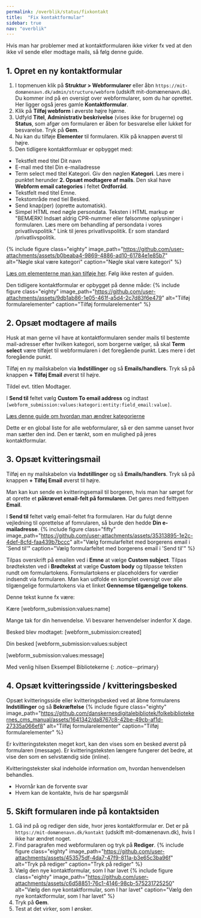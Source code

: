 ```yaml
---
permalink: /overblik/status/fixkontakt
title:  "Fix kontaktformular"
sidebar: true
nav: "overblik"
---
```

Hvis man har problemer med at kontaktformularen ikke virker fx ved at den ikke vil sende eller modtage mails, så følg denne guide.

## 1. Opret en ny kontaktformular
1. I topmenuen klik på **Struktur > Webformularer** eller åbn `https://mit-domænenavn.dk/admin/structure/webform` (udskift mit-domænenavn.dk). Du kommer ind på en oversigt over webformularer, som du har oprettet. Her ligger også jeres gamle **Kontaktformular**. 
2. Klik på **Tilføj webform** i øverste højre hjørne.
3. Udfyld **Titel**, **Administrativ beskrivelse** (vises ikke for brugerne) og **Status**, som afgør om formularen er åben for besvarelse eller lukket for besvarelse. Tryk på **Gem**.
4. Nu kan du tilføje **Elementer** til formularen. Klik på knappen øverst til højre.
5. Den tidligere kontaktformluar er opbygget med:
- Tekstfelt med titel Dit navn
- E-mail med titel Din e-mailadresse
- Term select med titel Kategori. Giv den nøglen **Kategori**. Læs mere i punktet herunder **2. Opsæt modtagere af mails**. Den skal have **Webform email categories** i feltet **Ordforråd**.
- Tekstfelt med titel Emne.
- Tekstområde med tiel Besked.
- Send knap(per) (oprette automatisk).
- Simpel HTML med nøgle persondata. Teksten i HTML markup er "BEMÆRK! Indsæt aldrig CPR-nummer eller følsomme oplysninger i formularen. Læs mere om behandling af persondata i vores privatlivspolitik." Link til jeres privatlivspolitik. Er som standard /privatlivspolitik.

{% include figure class="eighty" image_path="https://github.com/user-attachments/assets/b0beaba4-9869-4886-ad10-61784e1e85b7" alt="Nøgle skal være kategori" caption="Nøgle skal være kategori" %}

[Læs om elementerne man kan tilføje her](https://www.folkebibliotekernescms.dk/main/indhold/webforms/#s%C3%A5dan-bygger-du-en-webformular). Følg ikke resten af guiden.

Den tidligere kontaktformular er opbygget på denne måde:
{% include figure class="eighty" image_path="https://github.com/user-attachments/assets/9db1ab86-1e05-461f-a5d4-2c7d83f6e479" alt="Tilføj formularelementer" caption="Tilføj formularelementer" %}

## 2. Opsæt modtagere af mails

Husk at man gerne vil have at kontaktformularen sender mails til bestemte mail-adresser efter hvilken kategori, som borgerne vælger, så skal **Term select** være tilføjet til webformularen i det foregående punkt. Læs mere i det foregående punkt.

Tilføj en ny mailskabelon via **Indstillinger** og så **Emails/handlers**. Tryk så på knappen **+ Tilføj Email** øverst til højre.

Tildel evt. titlen Modtager.

I **Send til** feltet vælg **Custom To email address** og indtast `[webform_submission:values:kategori:entity:field_email:value]`. 

[Læs denne guide om hvordan man ændrer kategorierne](https://www.folkebibliotekernescms.dk/main/startopsaetning/kontaktformular/#1-opret-de-korrekte-email-kategorier) 

Dette er en global liste for alle webformularer, så er den samme uanset hvor man sætter den ind. Den er tænkt, som en mulighed på jeres kontaktformular.

## 3. Opsæt kvitteringsmail

Tilføj en ny mailskabelon via **Indstillinger** og så **Emails/handlers**. Tryk så på knappen **+ Tilføj Email** øverst til højre.

Man kan kun sende en kvitteringsemail til borgeren, hvis man har sørget for at oprette et **påkrævet email-felt på formularen**. Det gøres med felttypen **Email**.

I **Send til** feltet vælg email-feltet fra formularen. Har du fulgt denne vejledning til oprettelse af fomrularen, så burde den hedde **Din e-mailadresse**.
{% include figure class="fifty" image_path="https://github.com/user-attachments/assets/35313895-1e2c-4def-8cfd-faa439b7bccc" alt="Vælg formularfeltet med borgerens email i 'Send til'" caption="Vælg formularfeltet med borgerens email i 'Send til'" %}

Tilpas overskrift på emailen ved i **Emne** at vælge **Custom subject**.
Tilpas brødteksten ved i **Brødtekst** at vælge **Custom body** og tilpasse teksten rundt om formulartokens. Formulartokens er placeholders for værdier indsendt via formularen. Man kan udfolde en komplet oversigt over alle tilgængelige formulartokens via et linket **Gennemse tilgængelige tokens**.

Denne tekst kunne fx være:

Kære [webform_submission:values:name]

Mange tak for din henvendelse. Vi besvarer henvendelser indenfor X dage.

Besked blev modtaget: [webform_submission:created]

Din besked
[webform_submission:values:subject

[webform_submission:values:message]

Med venlig hilsen
Eksempel Bibliotekerne {: .notice--primary}

## 4. Opsæt kvitteringsside / kvitteringsbesked
Opsæt kvitteringsside eller kvitteringsbesked ved at åbne formularens **Indstillinger** og så **Bekræftelse**
   {% include figure class="eighty" image_path="https://github.com/danskernesdigitalebibliotek/folkebibliotekernes_cms_manual/assets/1641342/da8767c8-42be-49cb-af1d-27335a066ef8" alt="Tilføj formularelementer" caption="Tilføj formularelementer" %}

Er kvitteringsteksten meget kort, kan den vises som en besked øverst på formularen (message). Er kvitteringsteksten længere fungerer det bedre, at vise den som en selvstændig side (inline).
   
Kvitteringstekster skal indeholde information om, hvordan henvendelsen behandles.
   - Hvornår kan de forvente svar
   - Hvem kan de kontakte, hvis de har spørgsmål

## 5. Skift formularen inde på kontaktsiden
1. Gå ind på og rediger den side, hvor jeres kontaktformular er. Det er på `https://mit-domænenavn.dk/kontakt` (udskift mit-domænenavn.dk), hvis I ikke har ændret noget.
2. Find paragrafen med webformularen og tryk på **Rediger**.
{% include figure class="eighty" image_path="https://github.com/user-attachments/assets/453575df-4da7-47f9-811a-b3e65c3ba96f" alt="Tryk på rediger" caption="Tryk på rediger" %}
3. Vælg den nye kontaktformular, som I har lavet
{% include figure class="eighty" image_path="https://github.com/user-attachments/assets/c6d58851-76c1-4146-98cb-575231725250" alt="Vælg den nye kontaktformular, som I har lavet" caption="Vælg den nye kontaktformular, som I har lavet" %}
4. Tryk på **Gem**.
5. Test at det virker, som I ønsker.
